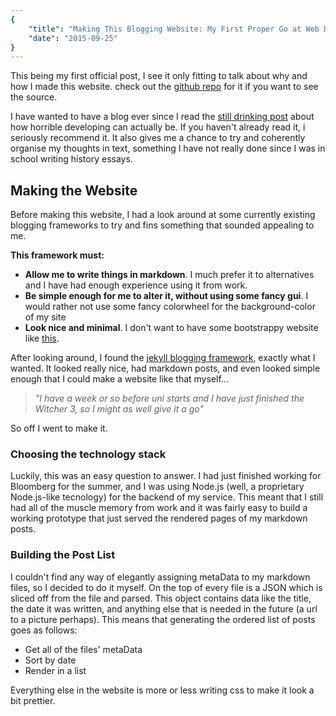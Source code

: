 ```yaml
---
{
    "title": "Making This Blogging Website: My First Proper Go at Web Dev",
    "date": "2015-09-25"
}
---
```


This being my first official post, I see it only fitting to talk about why and how I made this website. check out the [github repo](https://github.com/coopie/mesite) for it if you want to see the source.

I have wanted to have a blog ever since I read the [still drinking post](http://www.stilldrinking.org/programming-sucks) about how horrible developing can actually be. If you haven't already read it, i seriously recommend it. It also gives me a chance to try and coherently organise my thoughts in text, something I have not really done since I was in school writing history essays.

## Making the Website ##
Before making this website, I had a look around at some currently existing blogging frameworks to try and fins something that sounded appealing to me.

**This framework must:**
* **Allow me to write things in markdown**. I much prefer it to alternatives and I have had enough experience using it from work.
* **Be simple enough for me to alter it, without using some fancy gui**. I would rather not use some fancy colorwheel for the background-color of my site
* **Look nice and minimal**. I don't want to have some bootstrappy website like [this]().

After looking around, I found the [jekyll blogging framework](http://jekyllrb.com/), exactly what I wanted. It looked really nice, had markdown posts, and even looked simple enough that I could make a website like that myself...

>*"I have a week or so before uni starts and I have just finished the Witcher 3, so I might as well give it a go"*

So off I went to make it.

### Choosing the technology stack ###

Luckily, this was an easy question to answer. I had just finished working for Bloomberg for the summer, and I was using Node.js (well, a proprietary Node.js-like tecnology) for the backend of my service. This meant that I still had all of the muscle memory from work and it was fairly easy to build a working prototype that just served the rendered pages of my markdown posts.

### Building the Post List ###

I couldn't find any way of elegantly assigning metaData to my markdown files, so I decided to do it myself. On the top of every file is a JSON which is sliced off from the file and parsed. This object contains data like the title, the date it was written, and anything else that is needed in the future (a url to a picture perhaps). This means that generating the ordered list of posts goes as follows:
* Get all of the files' metaData
* Sort by date
* Render in a list

Everything else in the website is more or less writing css to make it look a bit prettier.
